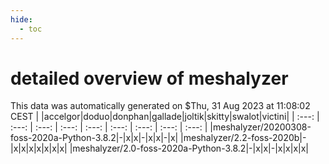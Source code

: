 ```yaml
---
hide:
  - toc
---
```


detailed overview of meshalyzer
===============================


This data was automatically generated on $Thu, 31 Aug 2023 at 11:08:02 CEST
| |accelgor|doduo|donphan|gallade|joltik|skitty|swalot|victini|
| :---: | :---: | :---: | :---: | :---: | :---: | :---: | :---: | :---: |
|meshalyzer/20200308-foss-2020a-Python-3.8.2|-|x|x|-|x|x|-|x|
|meshalyzer/2.2-foss-2020b|-|x|x|x|x|x|x|x|
|meshalyzer/2.0-foss-2020a-Python-3.8.2|-|x|x|-|x|x|x|x|
